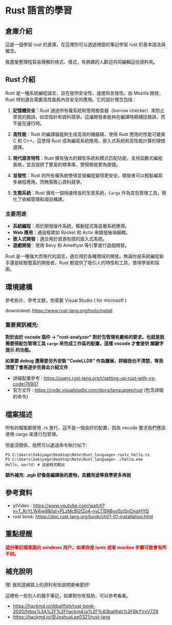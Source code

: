 # Rust 語言的學習

## 倉庫介紹
這是一個學習 rust 的倉庫，在這裡你可以透過裡面的筆記學習 rust 的基本語法與概念。

我盡量整理程容易理解的格式、樣式，有興趣的人歡迎共同編輯這份資料夾。

## Rust 介紹

Rust 是一種系統編程語言，旨在提供安全性、速度和並發性。由 Mozilla 開發，Rust 特別適合需要高性能和內存安全的應用。它的設計理念包括：

1. **記憶體安全**：Rust 通過所有權系統和借用檢查器（borrow checker）來防止常見的錯誤，如空指針和資料競爭。這讓開發者能夠在編譯時期捕捉錯誤，而不是在運行時。

2. **高性能**：Rust 的編譯器能夠生成高效的機器碼，使得 Rust 應用的性能可媲美 C 和 C++。這使得 Rust 成為編寫系統應用、嵌入式系統和高性能計算的理想選擇。

3. **現代語言特性**：Rust 擁有強大的類型系統和模式匹配功能，支持函數式編程風格，並且提供了豐富的標準庫，使得開發更為便捷。

4. **並發性**：Rust 的所有權系統使得並發編程變得更安全，開發者可以輕鬆編寫多線程應用，而無需擔心資料競爭。

5. **生態系統**：Rust 擁有一個快速增長的生態系統，`Cargo` 作為其包管理工具，簡化了依賴管理和項目構建。

### 主要用途

- **系統編程**：用於開發操作系統、驅動程式等底層系統應用。
- **Web 應用**：通過框架如 Rocket 和 Actix 來開發後端服務。
- **嵌入式開發**：適合用於資源有限的嵌入式系統。
- **遊戲開發**：使用 Bevy 和 Amethyst 等引擎進行遊戲開發。

Rust 是一種強大而現代的語言，適合用於各種領域的開發。無論你是系統編程新手還是經驗豐富的開發者，Rust 都提供了吸引人的特性和工具，值得學習和探索。

## 環境建構

參考影片、參考文獻，你需要 Visual Studio ( for microsoft )

downlinked: https://www.rust-lang.org/tools/install

### **重要資訊補充:**
**對於由於 vscode 插件 -> "rust-analyzer" 對於包管理有嚴格的要求，也就是說需要搭配包管理工具 `cargo` 來完成工作區的配置，這樣 vscode 才會提供 關鍵字提示 的功能。**

**如果要 debug 還需要另外安裝 "CodeLLDB" 作為擴展，詳細我也不清楚，等我清楚了會再逐步完善此介紹文件**

- 詳細配置參考 : https://users.rust-lang.org/t/setting-up-rust-with-vs-code/76907
- 官方文件 : https://code.visualstudio.com/docs/languages/rust (包含詳細的命令)

## 檔案描述

所有的檔案都使用 .rs 進行，這不是一個良好的配置，因為 vscode 要求我們應該使用 cargo 來進行包管理。

但是沒關係，依然可以透過命令執行如下:

```shell
PS C:\Users\Sakiyago\Desktop\Note\Rust_language> rustc hello.rs 
PS C:\Users\Sakiyago\Desktop\Note\Rust_language> ./hello.exe
Hello, world! # 這是程式輸出
```

**額外補充: .pgb 好像是編譯後的產物，具體用途等我學更多再說**

## 參考資料

- ytVideo : https://www.youtube.com/watch?v=T_KrYLW4jw8&list=PLzMcBGfZo4-nyLTlSRBvo0zjSnCnqjHYQ
- rust book: https://doc.rust-lang.org/book/ch01-01-installation.html

## 重點提醒

**<font color="red">這份筆記檔案面向 windows 用戶，如果你是 lunix 或者 mackos 步驟可能會有所不同。</font>**

## 補充說明

嘿! 我知道網路上的資料有些說明更棒更好!

這裡有一些別人的髓手筆記，如果對你有幫助，可以參考看看。
- https://hackmd.io/@ballfish/rust-book-2020/https%3A%2F%2Fhackmd.io%2F%40ballfish%2FBkYVxV7Z8
- https://hackmd.io/@JoshuaLee0321/rust-lang